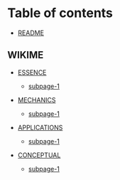 
<!--
[ file: README.md ] =======================================================================

[ description ] ---------------------------------------------------------------------------

	text file containing blah..

[ explanation ] ---------------------------------------------------------------------------

	the purpose of this text file is to blah..
-->

# Table of contents

* [README](README.md)

## WIKIME

* [ESSENCE](WIKIME-0/0-essence/README.md)
  * [subpage-1](WIKIME-0/0-essence/page-1.md)

* [MECHANICS](WIKIME-1/1-mechanics/README.md)
  * [subpage-1](WIKIME-1/1-mechanics/page-1.md)

* [APPLICATIONS](WIKIME-2/2-applications/README.md)
  * [subpage-1](WIKIME-2/2-applications/page-1.md)

* [CONCEPTUAL](WIKIME-3/3-conceptual/README.md)
  * [subpage-1](WIKIME-3/3-conceptual/page-1.md)
